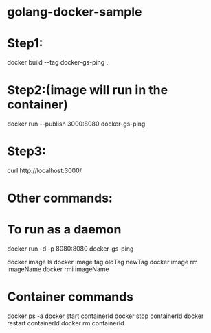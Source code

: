 # golang-docker-sample

# Step1:
docker build --tag docker-gs-ping .

# Step2:(image will run in the container)
docker run --publish 3000:8080 docker-gs-ping

# Step3:
curl http://localhost:3000/


# Other commands:

# To run as a daemon 
docker run -d -p 8080:8080 docker-gs-ping

docker image ls
docker image tag oldTag newTag 
docker image rm imageName
docker rmi imageName


# Container commands
docker ps -a
docker start containerId
docker stop containerId
docker restart containerId
docker rm containerId

